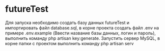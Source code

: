 # futureTest

Для запуска необходимо создать базу данных futureTest и импортировать файл database.sql, в корне проекта создать файл .env на примере .env.example (Ввести название базы данных, логин и пароль), выполнить команду php artisan key:generate. Запустить сервер MySQL, в корне папки с проектом выполнить команду php artisan serv
